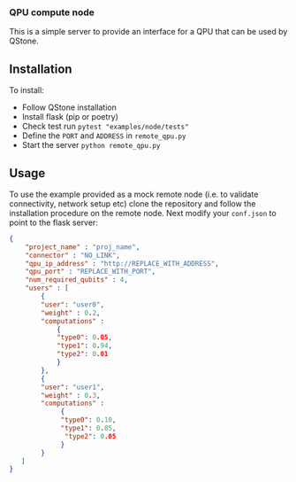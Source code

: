 ### QPU compute node
This is a simple server to provide an interface for a QPU that can be used by QStone.

## Installation

To install:
- Follow QStone installation
- Install flask (pip or poetry)
- Check test run `pytest "examples/node/tests"`
- Define the `PORT` and  `ADDRESS` in `remote_qpu.py`
- Start the server `python remote_qpu.py`

## Usage

To use the example provided as a mock remote node (i.e. to validate connectivity, network setup etc) clone the repository and follow the installation procedure on the remote node. 
Next modify your `conf.json` to point to the flask server:

```json
{
    "project_name" : "proj_name",     
    "connector" : "NO_LINK",
    "qpu_ip_address" : "http://REPLACE_WITH_ADDRESS",
    "qpu_port" : "REPLACE_WITH_PORT",
    "num_required_qubits" : 4,
    "users" : [
        {
        "user": "user0",
        "weight" : 0.2,
        "computations" : 
            {
            "type0": 0.05,
            "type1": 0.94,
            "type2": 0.01
            }
        },
        {
        "user": "user1",
        "weight" : 0.3,
        "computations" : 
             {
             "type0": 0.10,
             "type1": 0.85,
              "type2": 0.05
             }
        }
   ]
}
```
 
